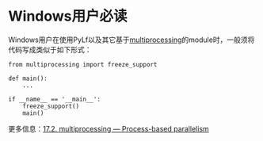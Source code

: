 # Windows用户必读

Windows用户在使用PyLf以及其它基于[multiprocessing](https://docs.python.org/3.6/library/multiprocessing.html)的module时，一般须将代码写成类似于如下形式：

    from multiprocessing import freeze_support
    
    def main():
        ...
        
    if __name__ == '__main__':
        freeze_support()
        main()


更多信息：[17.2. multiprocessing — Process-based parallelism](https://docs.python.org/3.6/library/multiprocessing.html#module-multiprocessing)
